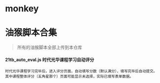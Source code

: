 # monkey
# 油猴脚本合集
> 所有的油猴脚本全部上传到本仓库

#### 21tb_auto_eval.js  时代光华课程学习自动评分 
```
时代光华课程学习完毕后，进入评分页面，自动填写分数（默认满分），填写完毕后自动提交。
其中课程整体评分（五角星那个）页面可能显示未选择，实际已填写表单数据。
```
